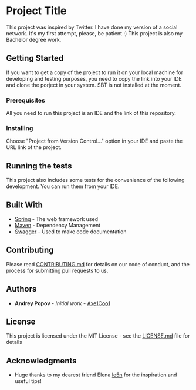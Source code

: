 # Project Title

This project was inspired by Twitter. I have done my version of a social network. It's my first attempt, please, be patient :) This project is also my Bachelor degree work.

## Getting Started

If you want to get a copy of the project to run it on your local machine for developing and testing purposes, you need to copy the link into your IDE and clone the porject in your system. 
SBT is not installed at the moment.

### Prerequisites

All you need to run this project is an IDE and the link of this repository.

### Installing

Choose "Project from Version Control..." option in your IDE and paste the URL link of the project.

## Running the tests

This project also includes some tests for the convenience of the following development.
You can run them from your IDE.

## Built With

* [Spring](https://spring.io/) - The web framework used
* [Maven](https://maven.apache.org/) - Dependency Management
* [Swagger](https://swagger.io/) - Used to make code documentation

## Contributing

Please read [CONTRIBUTING.md](https://gist.github.com/PurpleBooth/b24679402957c63ec426) for details on our code of conduct, and the process for submitting pull requests to us.

## Authors

* **Andrey Popov** - *Initial work* - [Axe1Coo1](https://github.com/Axe1Coo1)

## License

This project is licensed under the MIT License - see the [LICENSE.md](LICENSE.md) file for details

## Acknowledgments

* Huge thanks to my dearest friend Elena [le5n](https://github.com/le5n) for the inspiration and useful tips!
